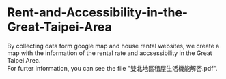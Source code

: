 # Rent-and-Accessibility-in-the-Great-Taipei-Area
By collecting data form google map and house rental websites, we create a map with the information of the rental rate and accsessibility in the Great Taipei Area. <br />
For furter information, you can see the file "雙北地區租屋生活機能解密.pdf". <br />
